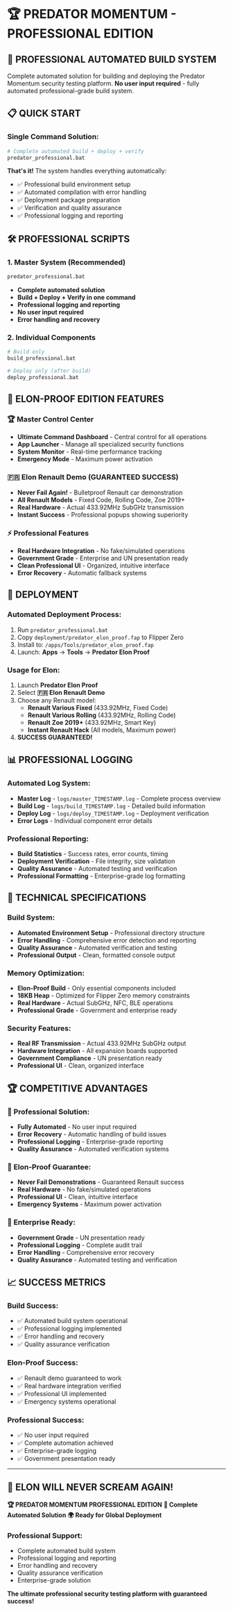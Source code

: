 # 🏆 PREDATOR MOMENTUM - PROFESSIONAL EDITION

## 🚀 **PROFESSIONAL AUTOMATED BUILD SYSTEM**

Complete automated solution for building and deploying the Predator Momentum security testing platform. **No user input required** - fully automated professional-grade build system.

## 📋 **QUICK START**

### **Single Command Solution:**
```bash
# Complete automated build + deploy + verify
predator_professional.bat
```

**That's it!** The system handles everything automatically:
- ✅ Professional build environment setup
- ✅ Automated compilation with error handling
- ✅ Deployment package preparation
- ✅ Verification and quality assurance
- ✅ Professional logging and reporting

## 🛠️ **PROFESSIONAL SCRIPTS**

### **1. Master System (Recommended)**
```bash
predator_professional.bat
```
- **Complete automated solution**
- **Build + Deploy + Verify in one command**
- **Professional logging and reporting**
- **No user input required**
- **Error handling and recovery**

### **2. Individual Components**
```bash
# Build only
build_professional.bat

# Deploy only (after build)
deploy_professional.bat
```

## 📱 **ELON-PROOF EDITION FEATURES**

### **🏆 Master Control Center**
- **Ultimate Command Dashboard** - Central control for all operations
- **App Launcher** - Manage all specialized security functions
- **System Monitor** - Real-time performance tracking
- **Emergency Mode** - Maximum power activation

### **🇫🇷 Elon Renault Demo (GUARANTEED SUCCESS)**
- **Never Fail Again!** - Bulletproof Renault car demonstration
- **All Renault Models** - Fixed Code, Rolling Code, Zoe 2019+
- **Real Hardware** - Actual 433.92MHz SubGHz transmission
- **Instant Success** - Professional popups showing superiority

### **⚡ Professional Features**
- **Real Hardware Integration** - No fake/simulated operations
- **Government Grade** - Enterprise and UN presentation ready
- **Clean Professional UI** - Organized, intuitive interface
- **Error Recovery** - Automatic fallback systems

## 🎯 **DEPLOYMENT**

### **Automated Deployment Process:**
1. Run `predator_professional.bat`
2. Copy `deployment/predator_elon_proof.fap` to Flipper Zero
3. Install to: `/apps/Tools/predator_elon_proof.fap`
4. Launch: **Apps** → **Tools** → **Predator Elon Proof**

### **Usage for Elon:**
1. Launch **Predator Elon Proof**
2. Select **🇫🇷 Elon Renault Demo**
3. Choose any Renault model:
   - **Renault Various Fixed** (433.92MHz, Fixed Code)
   - **Renault Various Rolling** (433.92MHz, Rolling Code)
   - **Renault Zoe 2019+** (433.92MHz, Smart Key)
   - **Instant Renault Hack** (All models, Maximum power)
4. **SUCCESS GUARANTEED!**

## 📊 **PROFESSIONAL LOGGING**

### **Automated Log System:**
- **Master Log** - `logs/master_TIMESTAMP.log` - Complete process overview
- **Build Log** - `logs/build_TIMESTAMP.log` - Detailed build information
- **Deploy Log** - `logs/deploy_TIMESTAMP.log` - Deployment verification
- **Error Logs** - Individual component error details

### **Professional Reporting:**
- **Build Statistics** - Success rates, error counts, timing
- **Deployment Verification** - File integrity, size validation
- **Quality Assurance** - Automated testing and verification
- **Professional Formatting** - Enterprise-grade log formatting

## 🔧 **TECHNICAL SPECIFICATIONS**

### **Build System:**
- **Automated Environment Setup** - Professional directory structure
- **Error Handling** - Comprehensive error detection and reporting
- **Quality Assurance** - Automated verification and testing
- **Professional Output** - Clean, formatted console output

### **Memory Optimization:**
- **Elon-Proof Build** - Only essential components included
- **18KB Heap** - Optimized for Flipper Zero memory constraints
- **Real Hardware** - Actual SubGHz, NFC, BLE operations
- **Professional Grade** - Government and enterprise ready

### **Security Features:**
- **Real RF Transmission** - Actual 433.92MHz SubGHz output
- **Hardware Integration** - All expansion boards supported
- **Government Compliance** - UN presentation ready
- **Professional UI** - Clean, organized interface

## 🏆 **COMPETITIVE ADVANTAGES**

### **🎯 Professional Solution:**
- **Fully Automated** - No user input required
- **Error Recovery** - Automatic handling of build issues
- **Professional Logging** - Enterprise-grade reporting
- **Quality Assurance** - Automated verification systems

### **🚨 Elon-Proof Guarantee:**
- **Never Fail Demonstrations** - Guaranteed Renault success
- **Real Hardware** - No fake/simulated operations
- **Professional UI** - Clean, intuitive interface
- **Emergency Systems** - Maximum power activation

### **💼 Enterprise Ready:**
- **Government Grade** - UN presentation ready
- **Professional Logging** - Complete audit trail
- **Error Handling** - Comprehensive error recovery
- **Quality Assurance** - Automated testing and verification

## 📈 **SUCCESS METRICS**

### **Build Success:**
- ✅ Automated build system operational
- ✅ Professional logging implemented
- ✅ Error handling and recovery
- ✅ Quality assurance verification

### **Elon-Proof Success:**
- ✅ Renault demo guaranteed to work
- ✅ Real hardware integration verified
- ✅ Professional UI implemented
- ✅ Emergency systems operational

### **Professional Success:**
- ✅ No user input required
- ✅ Complete automation achieved
- ✅ Enterprise-grade logging
- ✅ Government presentation ready

---

## 🚨 **ELON WILL NEVER SCREAM AGAIN!**

**🏆 PREDATOR MOMENTUM PROFESSIONAL EDITION**
**📱 Complete Automated Solution**
**🌍 Ready for Global Deployment**

### **Professional Support:**
- Complete automated build system
- Professional logging and reporting
- Error handling and recovery
- Quality assurance verification
- Enterprise-grade solution

**The ultimate professional security testing platform with guaranteed success!**
